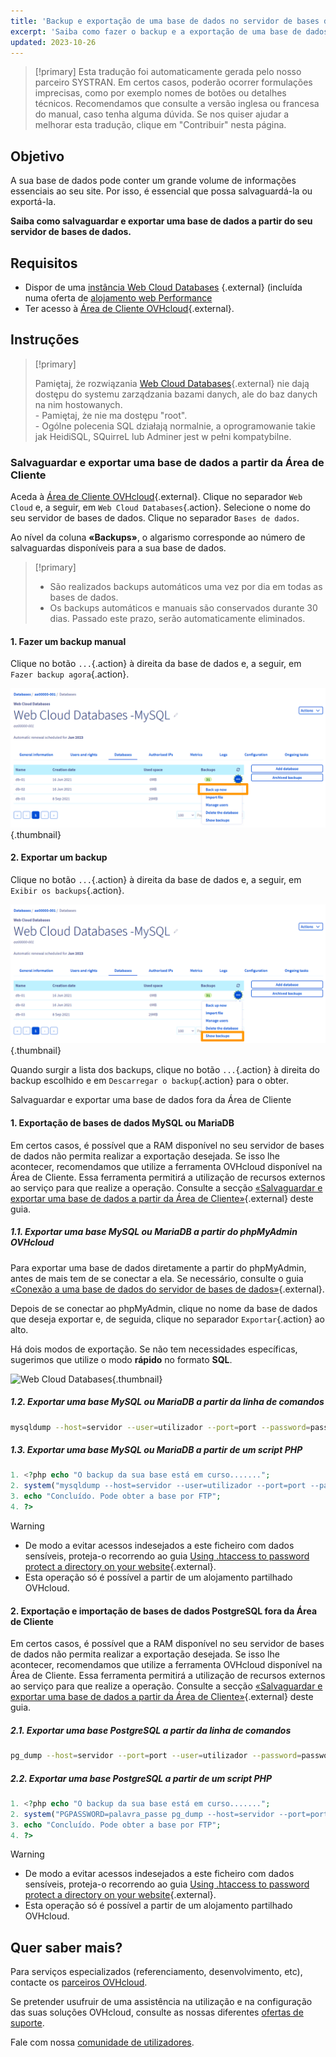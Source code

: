```yaml
---
title: 'Backup e exportação de uma base de dados no servidor de bases de dados'
excerpt: 'Saiba como fazer o backup e a exportação de uma base de dados'
updated: 2023-10-26
---
```


> [!primary]
> Esta tradução foi automaticamente gerada pelo nosso parceiro SYSTRAN. Em certos casos, poderão ocorrer formulações imprecisas, como por exemplo nomes de botões ou detalhes técnicos. Recomendamos que consulte a versão inglesa ou francesa do manual, caso tenha alguma dúvida. Se nos quiser ajudar a melhorar esta tradução, clique em "Contribuir" nesta página.
>

## Objetivo

A sua base de dados pode conter um grande volume de informações essenciais ao seu site. Por isso, é essencial que possa salvaguardá-la ou exportá-la.

**Saiba como salvaguardar e exportar uma base de dados a partir do seu servidor de bases de dados.**

## Requisitos

- Dispor de uma [instância Web Cloud Databases](/links/web/databases) {.external} (incluída numa oferta de [alojamento web Performance](/links/web/hosting)
- Ter acesso à [Área de Cliente OVHcloud](/links/manager){.external}.

## Instruções

> [!primary]
>
> Pamiętaj, że rozwiązania [Web Cloud Databases](https://www.ovh.pl/cloud/cloud-databases/){.external} nie dają dostępu do systemu zarządzania bazami danych, ale do baz danych na nim hostowanych.
> <br> - Pamiętaj, że nie ma dostępu "root".
> <br> - Ogólne polecenia SQL działają normalnie, a oprogramowanie takie jak HeidiSQL, SQuirreL lub Adminer jest w pełni kompatybilne.
>

### Salvaguardar e exportar uma base de dados a partir da Área de Cliente

Aceda à [Área de Cliente OVHcloud](/links/manager){.external}. Clique no separador `Web Cloud` e, a seguir, em `Web Cloud Databases`{.action}. Selecione o nome do seu servidor de bases de dados. Clique no separador `Bases de dados`.

Ao nível da coluna **«Backups»**, o algarismo corresponde ao número de salvaguardas disponíveis para a sua base de dados.

> [!primary]
>
> - São realizados backups automáticos uma vez por dia
> em todas as bases de dados.
> - Os backups automáticos e manuais são conservados durante 30 dias.
> Passado este prazo, serão automaticamente eliminados.

#### 1. Fazer um backup manual 

Clique no botão `...`{.action} à direita da base de dados e, a seguir, em `Fazer backup agora`{.action}.

![Web Cloud Databases](images/back-up-now.png){.thumbnail}

#### 2. Exportar um backup

Clique no botão `...`{.action} à direita da base de dados e, a seguir, em `Exibir os backups`{.action}.

![Web Cloud Databases](images/show-backups.png){.thumbnail}

Quando surgir a lista dos backups, clique no botão `...`{.action} à direita do backup escolhido e em `Descarregar o backup`{.action} para o obter.

Salvaguardar e exportar uma base de dados fora da Área de Cliente

#### 1. Exportação de bases de dados MySQL ou MariaDB

 Em certos casos, é possível que a RAM disponível no seu servidor de bases de dados não permita realizar a exportação desejada. Se isso lhe acontecer, recomendamos que utilize a ferramenta OVHcloud disponível na Área de Cliente. Essa ferramenta permitirá a utilização de recursos externos ao serviço para que realize a operação. Consulte a secção [«Salvaguardar e exportar uma base de dados a partir da Área de Cliente»](./#salvaguardar-e-exportar-uma-base-de-dados-a-partir-da-area-de-cliente){.external} deste guia.

##### 1.1\. Exportar uma base MySQL ou MariaDB a partir do phpMyAdmin OVHcloud 

Para exportar uma base de dados diretamente a partir do phpMyAdmin, antes de mais tem de se conectar a ela. Se necessário, consulte o guia [«Conexão a uma base de dados do servidor de bases de dados»](/pages/web_cloud/web_cloud_databases/connecting-to-database-on-database-server){.external}.

Depois de se conectar ao phpMyAdmin, clique no nome da base de dados que deseja exportar e, de seguida, clique no separador `Exportar`{.action} ao alto.

Há dois modos de exportação. Se não tem necessidades específicas, sugerimos que utilize o modo **rápido** no formato **SQL**.

![Web Cloud Databases](images/pma-export-backup-web-cloud-db.png){.thumbnail}

##### 1.2\. Exportar uma base MySQL ou MariaDB a partir da linha de comandos

```bash
mysqldump --host=servidor --user=utilizador --port=port --password=password nome_da_base > nome_da_base.sql
```

##### 1.3\. Exportar uma base MySQL ou MariaDB a partir de um script PHP

```php
1. <?php echo "O backup da sua base está em curso.......";
2. system("mysqldump --host=servidor --user=utilizador --port=port --password=password nome_da_base > nome_da_base.sql");
3. echo "Concluído. Pode obter a base por FTP";
4. ?>
```

> [!warning]
>
> - De modo a evitar acessos indesejados a este ficheiro com dados sensíveis, proteja-o recorrendo ao guia [Using .htaccess to password protect a directory on your website](/pages/web_cloud/web_hosting/htaccess_protect_directory_by_password){.external}.
> - Esta operação só é possível a partir de um alojamento partilhado OVHcloud.
>

#### 2. Exportação e importação de bases de dados PostgreSQL fora da Área de Cliente

 Em certos casos, é possível que a RAM disponível no seu servidor de bases de dados não permita realizar a exportação desejada. Se isso lhe acontecer, recomendamos que utilize a ferramenta OVHcloud disponível na Área de Cliente. Essa ferramenta permitirá a utilização de recursos externos ao serviço para que realize a operação. Consulte a secção [«Salvaguardar e exportar uma base de dados a partir da Área de Cliente»](./#salvaguardar-e-exportar-uma-base-de-dados-a-partir-da-area-de-cliente){.external} deste guia.
 
##### 2.1\. Exportar uma base PostgreSQL a partir da linha de comandos

```bash
pg_dump --host=servidor --port=port --user=utilizador --password=password nome_da_base > nome_da_base.sql
```

##### 2.2\. Exportar uma base PostgreSQL a partir de um script PHP

```php
1. <?php echo "O backup da sua base está em curso.......";
2. system("PGPASSWORD=palavra_passe pg_dump --host=servidor --port=port --user=utilizador --password=password nome_da_base > nome_da_base.sql");
3. echo "Concluído. Pode obter a base por FTP";
4. ?>
```

> [!warning]
>
> - De modo a evitar acessos indesejados a este ficheiro com dados sensíveis, proteja-o recorrendo ao guia [Using .htaccess to password protect a directory on your website](/pages/web_cloud/web_hosting/htaccess_protect_directory_by_password){.external}.
> - Esta operação só é possível a partir de um alojamento partilhado OVHcloud.
>

## Quer saber mais?

Para serviços especializados (referenciamento, desenvolvimento, etc), contacte os [parceiros OVHcloud](/links/partner).

Se pretender usufruir de uma assistência na utilização e na configuração das suas soluções OVHcloud, consulte as nossas diferentes [ofertas de suporte](/links/support).

Fale com nossa [comunidade de utilizadores](/links/community). 